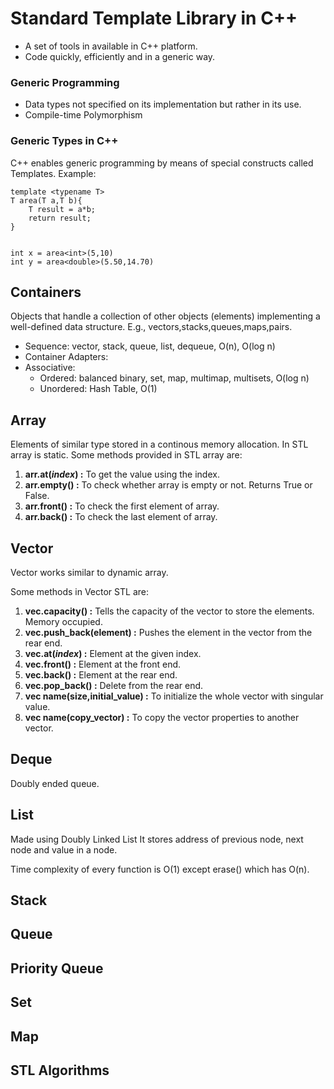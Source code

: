 # Standard Template Library in C++

- A set of tools in available in C++ platform.
- Code quickly, efficiently and in a generic way.

### Generic Programming

- Data types not specified on its implementation but rather in its use.
- Compile-time Polymorphism

### Generic Types in C++

C++ enables generic programming by means of special constructs called Templates.
Example:

```
template <typename T>
T area(T a,T b){
    T result = a*b;
    return result;
}


int x = area<int>(5,10)
int y = area<double>(5.50,14.70)
```

## Containers

Objects that handle a collection of other objects (elements) implementing a well-defined data structure.
E.g., vectors,stacks,queues,maps,pairs.

- Sequence: vector, stack, queue, list, dequeue, O(n), O(log n)
- Container Adapters:
- Associative:
  - Ordered: balanced binary, set, map, multimap, multisets, O(log n)
  - Unordered: Hash Table, O(1)

## Array

Elements of similar type stored in a continous memory allocation.
In STL array is static.
Some methods provided in STL array are:

1. **arr.at(_index_) :** To get the value using the index.
2. **arr.empty() :** To check whether array is empty or not. Returns True or False.
3. **arr.front() :** To check the first element of array.
4. **arr.back() :** To check the last element of array.

## Vector

Vector works similar to dynamic array.

Some methods in Vector STL are:

1.  **vec.capacity() :** Tells the capacity of the vector to store the elements. Memory occupied.
2.  **vec.push_back(element) :** Pushes the element in the vector from the rear end.
3.  **vec.at(_index_) :** Element at the given index.
4.  **vec.front() :** Element at the front end.
5.  **vec.back() :** Element at the rear end.
6.  **vec.pop_back() :** Delete from the rear end.
7.  **vec<int> name(size,initial_value) :** To initialize the whole vector with singular value.
8.  **vec<int> name(copy_vector) :** To copy the vector properties to another vector.

## Deque

Doubly ended queue.

## List

Made using Doubly Linked List
It stores address of previous node, next node and value in a node.

Time complexity of every function is O(1) except erase() which has O(n).

## Stack

## Queue

## Priority Queue

## Set

## Map

## STL Algorithms

